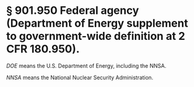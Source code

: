 # § 901.950   Federal agency (Department of Energy supplement to government-wide definition at 2 CFR 180.950).

*DOE* means the U.S. Department of Energy, including the NNSA.


*NNSA* means the National Nuclear Security Administration.




